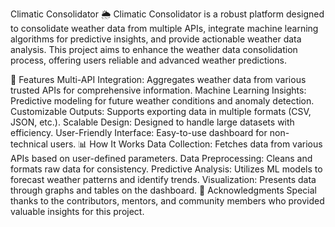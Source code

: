 Climatic Consolidator 🌦️
Climatic Consolidator is a robust platform designed to consolidate weather data from multiple APIs, integrate machine learning algorithms for predictive insights, and provide actionable weather data analysis. This project aims to enhance the weather data consolidation process, offering users reliable and advanced weather predictions.

🚀 Features
Multi-API Integration: Aggregates weather data from various trusted APIs for comprehensive information.
Machine Learning Insights: Predictive modeling for future weather conditions and anomaly detection.
Customizable Outputs: Supports exporting data in multiple formats (CSV, JSON, etc.).
Scalable Design: Designed to handle large datasets with efficiency.
User-Friendly Interface: Easy-to-use dashboard for non-technical users.
📊 How It Works
Data Collection: Fetches data from various APIs based on user-defined parameters.
Data Preprocessing: Cleans and formats raw data for consistency.
Predictive Analysis: Utilizes ML models to forecast weather patterns and identify trends.
Visualization: Presents data through graphs and tables on the dashboard.
🙌 Acknowledgments
Special thanks to the contributors, mentors, and community members who provided valuable insights for this project.
